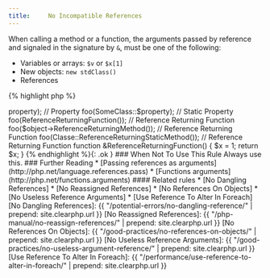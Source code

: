 ```yaml
---
title:     No Incompatible References
---
```


When calling a method or a function, the arguments passed by reference and signaled in the signature by `&`, must be one of the following:

* Variables or arrays: `$v` or `$x[1]`
* New objects: `new stdClass()`
* References

{% highlight php %}
<?php
parse_str($incomingString, 'string');

{% endhighlight %}


PHP only checks that function calls are using valid parameter types at execution time, if the definition of the method is not available at compile time (aka, the method is not native or not defined in the same file as the call). 

{% highlight php %}
<?php
// definition file, to be included in the next code
function foo(&$string) { /**/ }

{% endhighlight %}


{% highlight php %}
<?php
foo('PHP'); // This will yield a Fatal error at execution

{% endhighlight %}


It is recommended to ensure that passed-by-reference arguments are of the requested type. 


### Rule Details

The following patterns are considered warnings:

{% highlight php %}
<?php
function foo(&$string) { /**/ }

foo('PHP'); // String
foo(true);  // Boolean
foo(1);  // Integer
foo(1.2);  // Float
foo(null);  // NULL
foo(PHP_VERSION);  // Constant
foo(SomeCLass::Constant);  // Static constant

{% endhighlight %}{: .warning }


The following patterns are not considered warnings:

{% highlight php %}
<?php
function foo(&$string) { /**/ }

foo($variable); // Variable
foo($array[1]); // Array
foo($object->property);  // Property
foo(SomeClass::$property);  // Static Property
foo(ReferenceReturningFunction());  // Reference Returning Function
foo($object->ReferenceReturningMethod());  // Reference Returning Function
foo(Classe::ReferenceReturningStaticMethod());  // Reference Returning Function

function &ReferenceReturningFunction() {
    $x = 1;
    return $x;
}

{% endhighlight %}{: .ok }


### When Not To Use This Rule

Always use this.


### Further Reading

* [Passing references as arguments](http://php.net/language.references.pass)
* [Functions arguments](http://php.net/functions.arguments)


#### Related rules

* [No Dangling References]
* [No Reassigned References]
* [No References On Objects]
* [No Useless Reference Arguments]
* [Use Reference To Alter In Foreach]


[No Dangling References]: {{ "/potential-errors/no-dangling-reference/" | prepend: site.clearphp.url }}
[No Reassigned References]: {{ "/php-manual/no-reassign-references/" | prepend: site.clearphp.url }}
[No References On Objects]: {{ "/good-practices/no-references-on-objects/" | prepend: site.clearphp.url }}
[No Useless Reference Arguments]: {{ "/good-practices/no-useless-argument-reference/" | prepend: site.clearphp.url }}
[Use Reference To Alter In Foreach]: {{ "/performance/use-reference-to-alter-in-foreach/" | prepend: site.clearphp.url }}